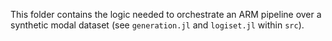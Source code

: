 This folder contains the logic needed to orchestrate an ARM pipeline over a synthetic modal dataset (see `generation.jl` and `logiset.jl` within `src`).